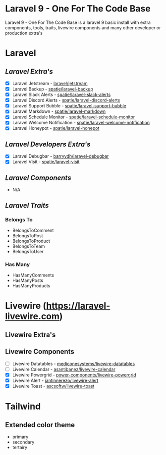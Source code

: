 # Laravel 9 - One For The Code Base

Laravel 9 - One For The Code Base is a laravel 9 basic install with
extra components, tools, traits, livewire components and many other
developer or production extra's

# Laravel

## *Laravel Extra's*
- [x] Laravel Jetstream - [laravel/jetstream](https://jetstream.laravel.com/2.x/)
- [x] Laravel Backup - [spatie/laravel-backup](https://spatie.be/docs/laravel-backup/v8/introduction)
- [x] Laravel Slack Alerts - [spatie/laravel-slack-alerts](https://github.com/spatie/laravel-slack-alerts)
- [x] Laravel Discord Alerts - [spatie/laravel-discord-alerts](https://github.com/spatie/laravel-discord-alerts)
- [x] Laravel Support Bubble - [spatie/laravel-support-bubble](https://github.com/spatie/laravel-support-bubble)
- [x] Laravel Markdown - [spatie/laravel-markdown](https://spatie.be/docs/laravel-markdown/v1/introduction)
- [x] Laravel Schedule Monitor - [spatie/laravel-schedule-monitor](https://github.com/spatie/laravel-schedule-monitor)
- [x] Laravel Welcome Notification - [spatie/laravel-welcome-notification](https://github.com/spatie/laravel-welcome-notification)
- [x] Laravel Honeypot - [spatie/laravel-honepot](https://github.com/spatie/laravel-honepot)

## *Laravel Developers Extra's*
- [x] Laravel Debugbar - [barryvdh/laravel-debugbar](https://github.com/barryvdh/laravel-debugbar)
- [x] Laravel Visit - [spatie/laravel-visit](https://github.com/spatie/laravel-visit)

## *Laravel Components*
- N/A

## *Laravel Traits*

### Belongs To
- BelongsToComment
- BelongsToPost
- BelongsToProduct
- BelongsToTeam
- BelongsToUser

### Has Many
- HasManyComments
- HasManyPosts
- HasManyProducts


# Livewire (https://laravel-livewire.com)

## Livewire Extra's

## Livewire Components
- [ ] Livewire Datatables - [mediconesystems/livewire-datatables](https://livewire-datatables.com)
- [ ] Livewire Calendar - [asantibanez/livewire-calendar](https://github.com/asantibanez/livewire-calendar)
- [x] Livewire Powergrid - [power-components/livewire-powergrid](http://github.com/Power-Components/livewire-powergrid)
- [x] Livewire Alert - [jantinnerezo/livewire-alert](http://github.com/jantinnerezo/livewire-alert)
- [x] Livewire Toast - [ascsoftw/livewire-toast](http://github.com/ascsoftw/livewire-toast)

# Tailwind

## Extended color theme
- primary
- secondary
- tertairy